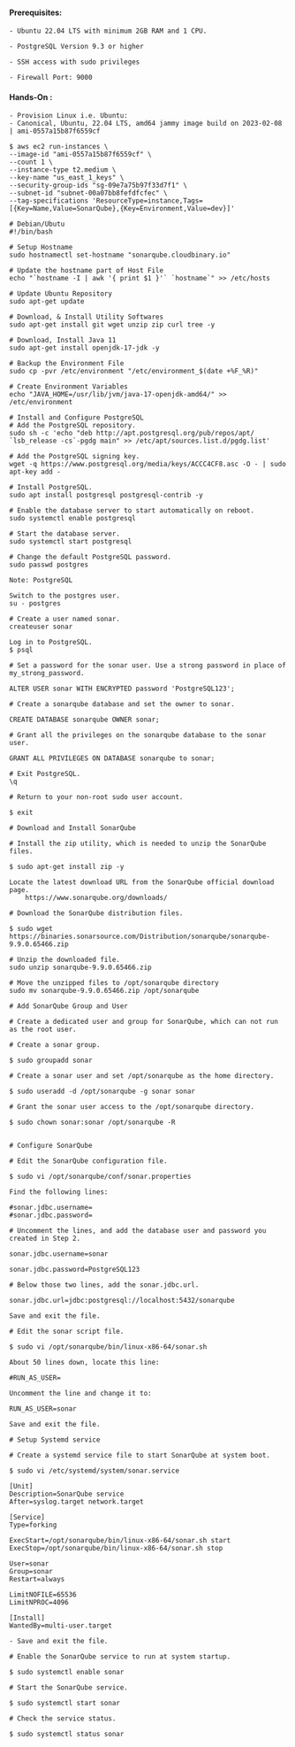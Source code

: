 #### Prerequisites:
    
    - Ubuntu 22.04 LTS with minimum 2GB RAM and 1 CPU.
    
    - PostgreSQL Version 9.3 or higher
    
    - SSH access with sudo privileges
    
    - Firewall Port: 9000


#### Hands-On :
    - Provision Linux i.e. Ubuntu:
    - Canonical, Ubuntu, 22.04 LTS, amd64 jammy image build on 2023-02-08 | ami-0557a15b87f6559cf

```
$ aws ec2 run-instances \
--image-id "ami-0557a15b87f6559cf" \
--count 1 \
--instance-type t2.medium \
--key-name "us_east_1_keys" \
--security-group-ids "sg-09e7a75b97f33d7f1" \
--subnet-id "subnet-00a07bb8fefdfcfec" \
--tag-specifications 'ResourceType=instance,Tags=[{Key=Name,Value=SonarQube},{Key=Environment,Value=dev}]'
```

    # Debian/Ubutu
    #!/bin/bash

    # Setup Hostname
    sudo hostnamectl set-hostname "sonarqube.cloudbinary.io"

    # Update the hostname part of Host File
    echo "`hostname -I | awk '{ print $1 }'` `hostname`" >> /etc/hosts

    # Update Ubuntu Repository
    sudo apt-get update

    # Download, & Install Utility Softwares
    sudo apt-get install git wget unzip zip curl tree -y

    # Download, Install Java 11
    sudo apt-get install openjdk-17-jdk -y

    # Backup the Environment File
    sudo cp -pvr /etc/environment "/etc/environment_$(date +%F_%R)"

    # Create Environment Variables
    echo "JAVA_HOME=/usr/lib/jvm/java-17-openjdk-amd64/" >> /etc/environment

    # Install and Configure PostgreSQL
    # Add the PostgreSQL repository.
    sudo sh -c 'echo "deb http://apt.postgresql.org/pub/repos/apt/ `lsb_release -cs`-pgdg main" >> /etc/apt/sources.list.d/pgdg.list'

    # Add the PostgreSQL signing key.
    wget -q https://www.postgresql.org/media/keys/ACCC4CF8.asc -O - | sudo apt-key add -

    # Install PostgreSQL.
    sudo apt install postgresql postgresql-contrib -y

    # Enable the database server to start automatically on reboot.
    sudo systemctl enable postgresql

    # Start the database server.
    sudo systemctl start postgresql

    # Change the default PostgreSQL password.
    sudo passwd postgres

    Note: PostgreSQL

    Switch to the postgres user.
    su - postgres

    # Create a user named sonar.
    createuser sonar

    Log in to PostgreSQL.
    $ psql

    # Set a password for the sonar user. Use a strong password in place of my_strong_password.

    ALTER USER sonar WITH ENCRYPTED password 'PostgreSQL123';

    # Create a sonarqube database and set the owner to sonar.

    CREATE DATABASE sonarqube OWNER sonar;

    # Grant all the privileges on the sonarqube database to the sonar user.

    GRANT ALL PRIVILEGES ON DATABASE sonarqube to sonar;

    # Exit PostgreSQL.
    \q

    # Return to your non-root sudo user account.

    $ exit

    # Download and Install SonarQube
    
    # Install the zip utility, which is needed to unzip the SonarQube files.

    $ sudo apt-get install zip -y

    Locate the latest download URL from the SonarQube official download page.
        https://www.sonarqube.org/downloads/
    
    # Download the SonarQube distribution files.

    $ sudo wget https://binaries.sonarsource.com/Distribution/sonarqube/sonarqube-9.9.0.65466.zip

    # Unzip the downloaded file.
    sudo unzip sonarqube-9.9.0.65466.zip

    # Move the unzipped files to /opt/sonarqube directory
    sudo mv sonarqube-9.9.0.65466.zip /opt/sonarqube
    
    # Add SonarQube Group and User
    
    # Create a dedicated user and group for SonarQube, which can not run as the root user.

    # Create a sonar group.

    $ sudo groupadd sonar
    
    # Create a sonar user and set /opt/sonarqube as the home directory.

    $ sudo useradd -d /opt/sonarqube -g sonar sonar

    # Grant the sonar user access to the /opt/sonarqube directory.
    
    $ sudo chown sonar:sonar /opt/sonarqube -R


    # Configure SonarQube
    
    # Edit the SonarQube configuration file.
    
    $ sudo vi /opt/sonarqube/conf/sonar.properties

    Find the following lines:

    #sonar.jdbc.username=
    #sonar.jdbc.password=

    # Uncomment the lines, and add the database user and password you created in Step 2.

    sonar.jdbc.username=sonar

    sonar.jdbc.password=PostgreSQL123

    # Below those two lines, add the sonar.jdbc.url.

    sonar.jdbc.url=jdbc:postgresql://localhost:5432/sonarqube

    Save and exit the file.

    # Edit the sonar script file.
    
    $ sudo vi /opt/sonarqube/bin/linux-x86-64/sonar.sh

    About 50 lines down, locate this line:

    #RUN_AS_USER=
    
    Uncomment the line and change it to:
    
    RUN_AS_USER=sonar

    Save and exit the file.

    # Setup Systemd service
    
    # Create a systemd service file to start SonarQube at system boot.

    $ sudo vi /etc/systemd/system/sonar.service

```
[Unit]
Description=SonarQube service
After=syslog.target network.target

[Service]
Type=forking

ExecStart=/opt/sonarqube/bin/linux-x86-64/sonar.sh start
ExecStop=/opt/sonarqube/bin/linux-x86-64/sonar.sh stop

User=sonar
Group=sonar
Restart=always

LimitNOFILE=65536
LimitNPROC=4096

[Install]
WantedBy=multi-user.target

```
    - Save and exit the file.

    # Enable the SonarQube service to run at system startup.

    $ sudo systemctl enable sonar

    # Start the SonarQube service.

    $ sudo systemctl start sonar

    # Check the service status.

    $ sudo systemctl status sonar
